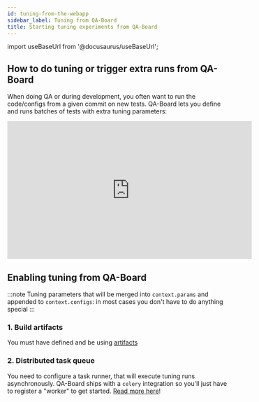 ```yaml
---
id: tuning-from-the-webapp
sidebar_label: Tuning from QA-Board
title: Starting tuning experiments from QA-Board
---
```

import useBaseUrl from '@docusaurus/useBaseUrl';


## How to do tuning or trigger extra runs from QA-Board
When doing QA or during development, you often want to run the code/configs from a given commit on new tests. QA-Board lets you define and runs batches of tests with extra tuning parameters:

<iframe width="560" height="315" src="https://www.youtube.com/embed/XN71PBr0Rvg" title="YouTube video player" frameborder="0" allow="accelerometer; autoplay; clipboard-write; encrypted-media; gyroscope; picture-in-picture" allowfullscreen></iframe>

<!-- <img alt="Tuning from the UI" src={useBaseUrl('img/tuning-from-the-ui.jpg')} /> -->

## Enabling tuning from QA-Board

:::note
Tuning parameters that will be merged into `context.params` and appended to `context.configs`: in most cases you don't have to do anything special
:::

### 1. Build artifacts
You must have defined and be using [artifacts](artifacts)

### 2. Distributed task queue
You need to configure a task runner, that will execute tuning runs asynchronously. QA-Board ships with a `celery` integration so you'll just have to register a "worker" to get started. [Read more here](celery-integration)!
